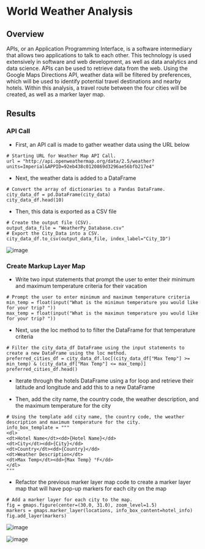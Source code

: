 # World Weather Analysis

## Overview
APIs, or an Application Programming Interface, is a software intermediary that allows two applications to talk to each other. This technology is used extensively in software and web development, as well as data analytics and data science. APIs can be used to retrieve data from the web. Using the Google Maps Directions API, weather data will be filtered by preferences, which will be used to identify potential travel destinations and nearby hotels. Within this analysis, a travel route between the four cities will be created, as well as a marker layer map.

## Results

### API Call

- First, an API call is made to gather weather data using the URL below
```
# Starting URL for Weather Map API Call.
url = "http://api.openweathermap.org/data/2.5/weather?units=Imperial&APPID=92eb438c0120869d3296ae56bfb217e4"
```

- Next, the weather data is added to a DataFrame

```
# Convert the array of dictionaries to a Pandas DataFrame.
city_data_df = pd.DataFrame(city_data)
city_data_df.head(10)
```

- Then, this data is exported as a CSV file
```
# Create the output file (CSV).
output_data_file = "WeatherPy_Database.csv"
# Export the City_Data into a CSV.
city_data_df.to_csv(output_data_file, index_label="City_ID")
```

![image](https://user-images.githubusercontent.com/67409852/139557648-a66628f2-4484-4748-b027-1e6a19b6b876.png)

### Create Markup Layer Map

- Write two input statements that prompt the user to enter their minimum and maximum temperature criteria for their vacation

```
# Prompt the user to enter minimum and maximum temperature criteria 
min_temp = float(input("What is the minimun temperature you would like for your trip? "))
max_temp = float(input("What is the maximun temperature you would like for your trip? "))
```

- Next, use the loc method to to filter the DataFrame for that temperature criteria

```
# Filter the city_data_df DataFrame using the input statements to create a new DataFrame using the loc method.
preferred_cities_df = city_data_df.loc[(city_data_df["Max Temp"] >= min_temp) & (city_data_df["Max Temp"] <= max_temp)]
preferred_cities_df.head()
```

- Iterate through the hotels DataFrame using a for loop and retrieve their latitude and longitude and add this to a new DataFrame

- Then, add the city name, the country code, the weather description, and the maximum temperature for the city

```
# Using the template add city name, the country code, the weather description and maximum temperature for the city.
info_box_template = """
<dl>
<dt>Hotel Name</dt><dd>{Hotel Name}</dd>
<dt>City</dt><dd>{City}</dd>
<dt>Country</dt><dd>{Country}</dd>
<dt>Weather Description</dt>
<dt>Max Temp</dt><dd>{Max Temp} °F</dd>
</dl>
"""
```

- Refactor the previous marker layer map code to create a marker layer map that will have pop-up markers for each city on the map

```
# Add a marker layer for each city to the map. 
fig = gmaps.figure(center=(30.0, 31.0), zoom_level=1.5)
markers = gmaps.marker_layer(locations, info_box_content=hotel_info)
fig.add_layer(markers)
```

![image](https://user-images.githubusercontent.com/67409852/139627528-fb7cfb8d-fea1-40c0-bf3c-e11ca8e8ad75.png)


![image](https://user-images.githubusercontent.com/67409852/139613419-9245e88e-5172-4457-9991-22b2610b6f7d.png)
